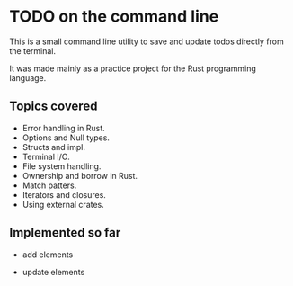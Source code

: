 # TODO on the command line

This is a small command line utility to save and update todos directly from the terminal.

It was made mainly as a practice project for the Rust programming language.


## Topics covered

- Error handling in Rust.
- Options and Null types.
- Structs and impl.
- Terminal I/O.
- File system handling.
- Ownership and borrow in Rust.
- Match patters.
- Iterators and closures.
- Using external crates.

## Implemented so far

- add elements

- update elements